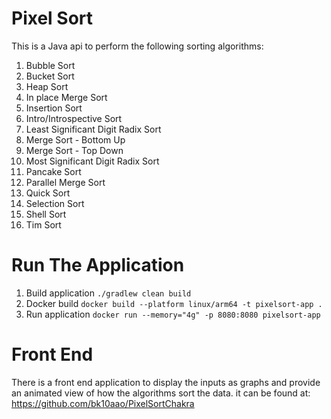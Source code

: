 # Pixel Sort

This is a Java api to perform the following sorting algorithms:

1. Bubble Sort
2. Bucket Sort
3. Heap Sort
4. In place Merge Sort
5. Insertion Sort
6. Intro/Introspective Sort
7. Least Significant Digit Radix Sort
8. Merge Sort - Bottom Up
9. Merge Sort - Top Down
10. Most Significant Digit Radix Sort
11. Pancake Sort
12. Parallel Merge Sort
13. Quick Sort
14. Selection Sort
15. Shell Sort
16. Tim Sort

# Run The Application

1. Build application `./gradlew clean build`
2. Docker build `docker build --platform linux/arm64 -t pixelsort-app .`
3. Run application `docker run --memory="4g" -p 8080:8080 pixelsort-app`

# Front End

There is a front end application to display the inputs as graphs and provide an animated view of how the algorithms sort the data.
it can be found at: https://github.com/bk10aao/PixelSortChakra